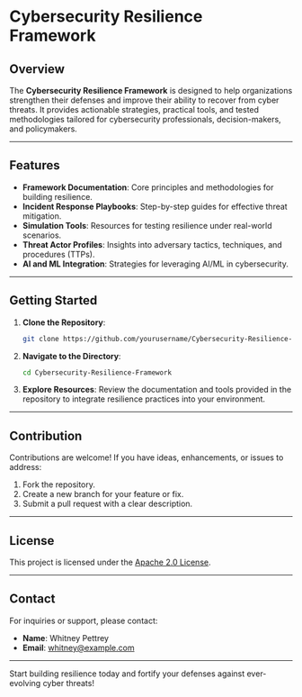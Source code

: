 # Cybersecurity Resilience Framework

## Overview
The **Cybersecurity Resilience Framework** is designed to help organizations strengthen their defenses and improve their ability to recover from cyber threats. It provides actionable strategies, practical tools, and tested methodologies tailored for cybersecurity professionals, decision-makers, and policymakers.

---

## Features
- **Framework Documentation**: Core principles and methodologies for building resilience.
- **Incident Response Playbooks**: Step-by-step guides for effective threat mitigation.
- **Simulation Tools**: Resources for testing resilience under real-world scenarios.
- **Threat Actor Profiles**: Insights into adversary tactics, techniques, and procedures (TTPs).
- **AI and ML Integration**: Strategies for leveraging AI/ML in cybersecurity.

---

## Getting Started
1. **Clone the Repository**:
   ```bash
   git clone https://github.com/yourusername/Cybersecurity-Resilience-Framework.git
   ```

2. **Navigate to the Directory**:
   ```bash
   cd Cybersecurity-Resilience-Framework
   ```

3. **Explore Resources**:
   Review the documentation and tools provided in the repository to integrate resilience practices into your environment.

---

## Contribution
Contributions are welcome! If you have ideas, enhancements, or issues to address:
1. Fork the repository.
2. Create a new branch for your feature or fix.
3. Submit a pull request with a clear description.

---

## License
This project is licensed under the [Apache 2.0 License](https://www.apache.org/licenses/LICENSE-2.0.html).

---

## Contact
For inquiries or support, please contact:
- **Name**: Whitney Pettrey
- **Email**: whitney@example.com

---

Start building resilience today and fortify your defenses against ever-evolving cyber threats!
